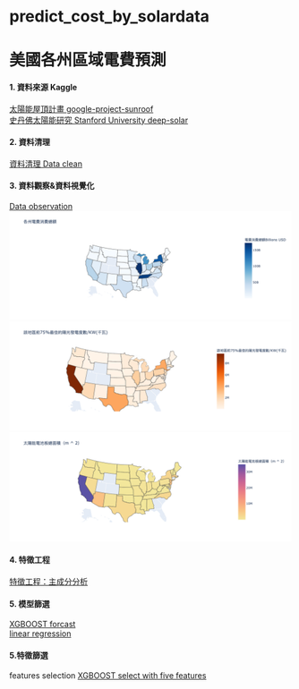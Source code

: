 # predict_cost_by_solardata
# 美國各州區域電費預測


#### 1. 資料來源 Kaggle <br>

[太陽能屋頂計畫 google-project-sunroof](https://www.kaggle.com/jboysen/google-project-sunroof) <br>
[史丹佛太陽能研究 Stanford University deep-solar](https://www.kaggle.com/tunguz/deep-solar-dataset)


#### 2. 資料清理
[資料清理 Data clean](https://github.com/ChristineHsieh1231/predict_cost_by_solardata/blob/main/%231%20Dataclean.ipynb)

#### 3. 資料觀察&資料視覺化
[Data observation](https://github.com/ChristineHsieh1231/predict_cost_by_solardata/blob/main/%232%20Data%20observation.ipynb)
![image](https://github.com/ChristineHsieh1231/predict_cost_by_solardata/blob/main/cost.png)
![image](https://github.com/ChristineHsieh1231/predict_cost_by_solardata/blob/main/KW.png)
![太陽能電池板總面積](https://github.com/ChristineHsieh1231/predict_cost_by_solardata/blob/main/total_panel_area.png)

#### 4. 特徵工程
[特徵工程：主成分分析](https://github.com/ChristineHsieh1231/predict_cost_by_solardata/blob/main/%233%20主成分分析sunroof.ipynb)


#### 5. 模型篩選
[XGBOOST forcast](https://github.com/ChristineHsieh1231/predict_cost_by_solardata/blob/main/%23all%20data%20XGBOOST.ipynb)
<br>[linear regression](https://github.com/ChristineHsieh1231/predict_cost_by_solardata/blob/main/model_linear.ipynb)


#### 5.特徵篩選
features selection
[XGBOOST select with five features](https://github.com/ChristineHsieh1231/predict_cost_by_solardata/blob/main/%23filter%20XGBOOST.ipynb)
